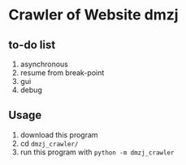# Crawler of Website dmzj 

## to-do list

1. asynchronous
2. resume from break-point
3. gui
4. debug

## Usage 
1. download this program
2. cd `dmzj_crawler/`
3. run this program with `python -m dmzj_crawler` 




